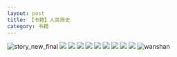 ```yaml
---
layout: post
title: 【书籍】人类简史
category: 书籍
---
```

![story_new_final](http://rfbyhtcfm.hd-bkt.clouddn.com/img/story_new_final_0322.png)
![](http://rfbyavrvr.hd-bkt.clouddn.com/img/men-history-220512-new-1.jpeg)
![](http://rfbyavrvr.hd-bkt.clouddn.com/img/men-history-220512-new-2.jpeg)
![](http://rfbyavrvr.hd-bkt.clouddn.com/img/men-history-220530-7.jpg)
![](http://rfbyavrvr.hd-bkt.clouddn.com/img/men-history-220530-6.jpg)
![](http://rfbyavrvr.hd-bkt.clouddn.com/img/men-history-220530-5.jpg)
![](http://rfbyavrvr.hd-bkt.clouddn.com/img/men-history-220530-4.jpg)
![](http://rfbyavrvr.hd-bkt.clouddn.com/img/men-history-220530-3.jpg)
![](http://rfbyavrvr.hd-bkt.clouddn.com/img/men-history-220530-2.jpg)
![](http://rfbyavrvr.hd-bkt.clouddn.com/img/men-history-220530-1.jpg)
![wanshan](http://rfbyhtcfm.hd-bkt.clouddn.com/img/wanshan.png)
  




